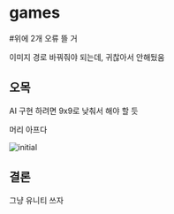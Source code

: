 # games

#위에 2개 오류 뜰 거

이미지 경로 바꿔줘야 되는데, 귀찮아서 안해뒀움

## 오목

AI 구현 하려면 9x9로 낮춰서 해야 할 듯

머리 아프다

![initial](https://user-images.githubusercontent.com/97094633/162252537-81870db1-b59e-4d47-a722-73991f185230.png)

## 결론

그냥 유니티 쓰자

